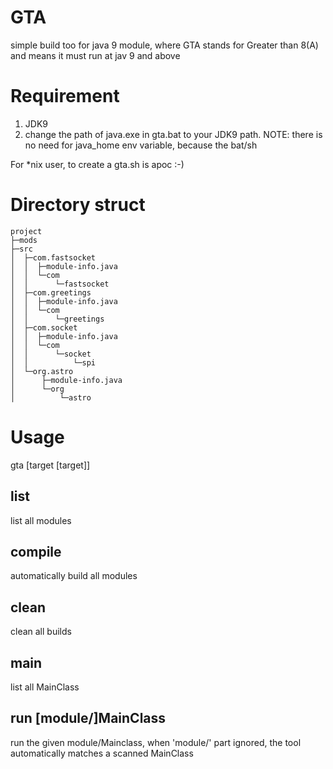 # GTA
simple build too for java 9 module, where GTA stands for Greater than 8(A) and means it must run at jav 9 and above

# Requirement
1. JDK9
2. change the path of java.exe in gta.bat to your JDK9 path. NOTE: there is no need for java_home env variable, because the bat/sh

For *nix user, to create a gta.sh is apoc :-)

# Directory struct
```
project
├─mods
├─src
│  ├─com.fastsocket
│  │  ├─module-info.java
│  │  └─com
│  │      └─fastsocket
│  ├─com.greetings
│  │  ├─module-info.java
│  │  └─com
│  │      └─greetings
│  ├─com.socket
│  │  ├─module-info.java
│  │  └─com
│  │      └─socket
│  │          └─spi
│  └─org.astro
│      ├─module-info.java
│      └─org
│          └─astro
```


# Usage
gta [target [target]]

## list
  list all modules
## compile 
  automatically build all modules
## clean
  clean all builds
## main
  list all MainClass
## run [module/]MainClass
  run the given module/Mainclass, when 'module/' part ignored, the tool automatically matches a scanned MainClass

